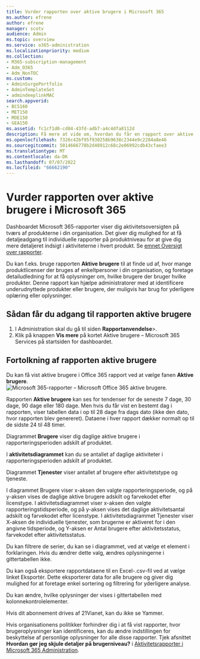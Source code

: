 ```yaml
---
title: Vurder rapporten over aktive brugere i Microsoft 365
ms.author: efrene
author: efrene
manager: scotv
audience: Admin
ms.topic: overview
ms.service: o365-administration
ms.localizationpriority: medium
ms.collection:
- M365-subscription-management
- Adm_O365
- Adm_NonTOC
ms.custom:
- AdminSurgePortfolio
- AdminTemplateSet
- admindeeplinkMAC
search.appverid:
- BCS160
- MET150
- MOE150
- GEA150
ms.assetid: fc1cf1d0-cd84-43fd-adb7-a4c4dfa8112d
description: Få mere at vide om, hvordan du får en rapport over aktive brugere ved hjælp af dashboardet Microsoft 365-rapporter i Administration og finder ud af, hvor mange produktlicenser der bruges.
ms.openlocfilehash: 7326c42bf95f930258b9638c2344e9c2284a8e46
ms.sourcegitcommit: 5014666778b2d48912c68c2e06992cdb43cfaee3
ms.translationtype: MT
ms.contentlocale: da-DK
ms.lasthandoff: 07/07/2022
ms.locfileid: "66662190"
---
```

# <a name="assess-the-microsoft-365-active-users-report"></a>Vurder rapporten over aktive brugere i Microsoft 365

Dashboardet Microsoft 365-rapporter viser dig aktivitetsoversigten på tværs af produkterne i din organisation. Det giver dig mulighed for at få detaljeadgang til individuelle rapporter på produktniveau for at give dig mere detaljeret indsigt i aktiviteterne i hvert produkt. Se [emnet Oversigt over rapporter](activity-reports.md).
  
Du kan f.eks. bruge rapporten **Aktive brugere** til at finde ud af, hvor mange produktlicenser der bruges af enkeltpersoner i din organisation, og foretage detailudledning for at få oplysninger om, hvilke brugere der bruger hvilke produkter. Denne rapport kan hjælpe administratorer med at identificere underudnyttede produkter eller brugere, der muligvis har brug for yderligere oplæring eller oplysninger. 

## <a name="how-to-get-to-the-active-users-report"></a>Sådan får du adgang til rapporten aktive brugere

1. I Administration skal du gå til siden **Rapportanvendelse**\>.<a href="https://go.microsoft.com/fwlink/p/?linkid=2074756" target="_blank"></a> 
2. Klik på knappen **Vis mere** på kortet Aktive brugere – Microsoft 365 Services på startsiden for dashboardet.

## <a name="interpret-the-active-users-report"></a>Fortolkning af rapporten aktive brugere

Du kan få vist aktive brugere i Office 365 rapport ved at vælge fanen **Aktive brugere**.<br/>![Microsoft 365-rapporter – Microsoft Office 365 aktive brugere.](../../media/56fe2e54-76ad-49e5-886f-1344c2697258.png)

Rapporten **Aktive brugere** kan ses for tendenser for de seneste 7 dage, 30 dage, 90 dage eller 180 dage. Men hvis du får vist en bestemt dag i rapporten, viser tabellen data i op til 28 dage fra dags dato (ikke den dato, hvor rapporten blev genereret). Dataene i hver rapport dækker normalt op til de sidste 24 til 48 timer.

Diagrammet **Brugere** viser dig daglige aktive brugere i rapporteringsperioden adskilt af produktet.

I **aktivitetsdiagrammet** kan du se antallet af daglige aktiviteter i rapporteringsperioden adskilt af produktet.

Diagrammet **Tjenester** viser antallet af brugere efter aktivitetstype og tjeneste.

I diagrammet Brugere viser x-aksen den valgte rapporteringsperiode, og på y-aksen vises de daglige aktive brugere adskilt og farvekodet efter licenstype.
I aktivitetsdiagrammet viser x-aksen den valgte rapporteringstidsperiode, og på y-aksen vises det daglige aktivitetsantal adskilt og farvekodet efter licenstype.
I aktivitetsdiagrammet Tjenester viser X-aksen de individuelle tjenester, som brugerne er aktiveret for i den angivne tidsperiode, og Y-aksen er Antal brugere efter aktivitetsstatus, farvekodet efter aktivitetsstatus.

Du kan filtrere de serier, du kan se i diagrammet, ved at vælge et element i forklaringen. Hvis du ændrer dette valg, ændres oplysningerne i gittertabellen ikke.

Du kan også eksportere rapportdataene til en Excel-.csv-fil ved at vælge linket Eksportér. Dette eksporterer data for alle brugere og giver dig mulighed for at foretage enkel sortering og filtrering for yderligere analyse. 

Du kan ændre, hvilke oplysninger der vises i gittertabellen med kolonnekontrolelementer.

Hvis dit abonnement drives af 21Vianet, kan du ikke se Yammer.

Hvis organisationens politikker forhindrer dig i at få vist rapporter, hvor brugeroplysninger kan identificeres, kan du ændre indstillingen for beskyttelse af personlige oplysninger for alle disse rapporter. Tjek afsnittet **Hvordan gør jeg skjule detaljer på brugerniveau?** i [Aktivitetsrapporter i Microsoft 365 Administration](activity-reports.md).  
